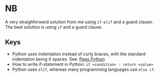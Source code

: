 # NB

A very straighforward solution from me using `if-elif` and a guard clause. The best solution is using `if` and a guard clause.

## Keys

* Python uses indentation instead of curly braces, with the standard indentation being 4 spaces. See: [Peps Python](https://peps.python.org/pep-0008/#code-lay-out)
* How to write if-statement in Python: `if <condition> : return <value>`
* Python uses `elif`, whereas many programming languages use `else if`.
